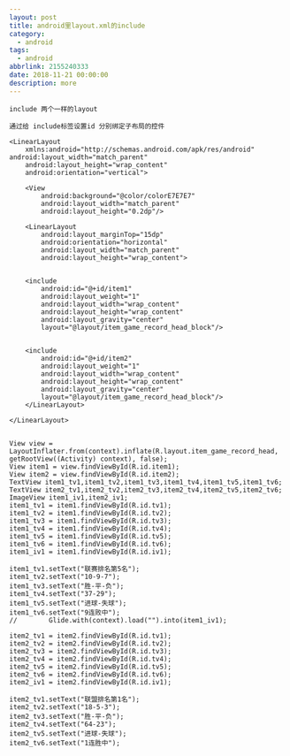 ```yaml
---
layout: post
title: android里layout.xml的include
category: 
  - android
tags: 
  - android
abbrlink: 2155240333
date: 2018-11-21 00:00:00
description: more
---
```


	include 两个一样的layout

    通过给 include标签设置id 分别绑定子布局的控件

    <LinearLayout
        xmlns:android="http://schemas.android.com/apk/res/android" android:layout_width="match_parent"
        android:layout_height="wrap_content"
        android:orientation="vertical">

        <View
            android:background="@color/colorE7E7E7"
            android:layout_width="match_parent"
            android:layout_height="0.2dp"/>

        <LinearLayout
            android:layout_marginTop="15dp"
            android:orientation="horizontal"
            android:layout_width="match_parent"
            android:layout_height="wrap_content">


        <include
            android:id="@+id/item1"
            android:layout_weight="1"
            android:layout_width="wrap_content"
            android:layout_height="wrap_content"
            android:layout_gravity="center"
            layout="@layout/item_game_record_head_block"/>


        <include
            android:id="@+id/item2"
            android:layout_weight="1"
            android:layout_width="wrap_content"
            android:layout_height="wrap_content"
            android:layout_gravity="center"
            layout="@layout/item_game_record_head_block"/>
        </LinearLayout>

    </LinearLayout>


    View view = LayoutInflater.from(context).inflate(R.layout.item_game_record_head, getRootView((Activity) context), false);
    View item1 = view.findViewById(R.id.item1);
    View item2 = view.findViewById(R.id.item2);
    TextView item1_tv1,item1_tv2,item1_tv3,item1_tv4,item1_tv5,item1_tv6;
    TextView item2_tv1,item2_tv2,item2_tv3,item2_tv4,item2_tv5,item2_tv6;
    ImageView item1_iv1,item2_iv1;
    item1_tv1 = item1.findViewById(R.id.tv1);
    item1_tv2 = item1.findViewById(R.id.tv2);
    item1_tv3 = item1.findViewById(R.id.tv3);
    item1_tv4 = item1.findViewById(R.id.tv4);
    item1_tv5 = item1.findViewById(R.id.tv5);
    item1_tv6 = item1.findViewById(R.id.tv6);
    item1_iv1 = item1.findViewById(R.id.iv1);

    item1_tv1.setText("联赛排名第5名");
    item1_tv2.setText("10-9-7");
    item1_tv3.setText("胜-平-负");
    item1_tv4.setText("37-29");
    item1_tv5.setText("进球-失球");
    item1_tv6.setText("9连败中");
    //        Glide.with(context).load("").into(item1_iv1);

    item2_tv1 = item2.findViewById(R.id.tv1);
    item2_tv2 = item2.findViewById(R.id.tv2);
    item2_tv3 = item2.findViewById(R.id.tv3);
    item2_tv4 = item2.findViewById(R.id.tv4);
    item2_tv5 = item2.findViewById(R.id.tv5);
    item2_tv6 = item2.findViewById(R.id.tv6);
    item2_iv1 = item2.findViewById(R.id.iv1);

    item2_tv1.setText("联盟排名第1名");
    item2_tv2.setText("18-5-3");
    item2_tv3.setText("胜-平-负");
    item2_tv4.setText("64-23");
    item2_tv5.setText("进球-失球");
    item2_tv6.setText("1连胜中");
